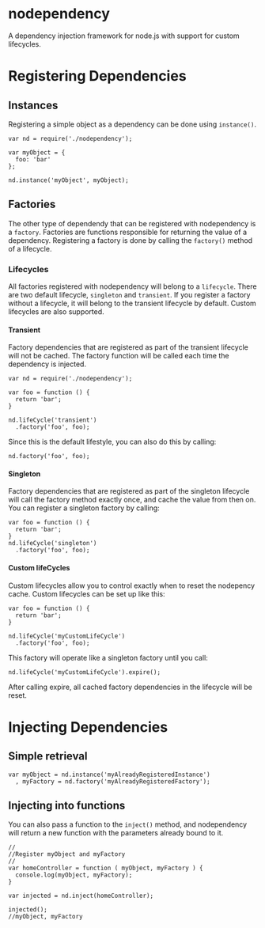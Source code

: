 nodependency
============

A dependency injection framework for node.js with support for custom lifecycles.

# Registering Dependencies
## Instances
Registering a simple object as a dependency can be done using `instance()`.

    var nd = require('./nodependency');

    var myObject = {
      foo: 'bar'
    };

    nd.instance('myObject', myObject);

## Factories
The other type of dependendy that can be registered with nodependency is a `factory`. Factories are functions responsible for returning the value of a dependency.
Registering a factory is done by calling the `factory()` method of a lifecycle.

### Lifecycles
All factories registered with nodependency will belong to a `lifecycle`.
There are two default lifecycle, `singleton` and `transient`. If you register a factory without a lifecycle, it will belong to the transient lifecycle by default.
Custom lifecycles are also supported.

#### Transient
Factory dependencies that are registered as part of the transient lifecycle will not be cached. The factory function will be called each time the dependency is injected.

    var nd = require('./nodependency');

    var foo = function () {
      return 'bar';
    }

    nd.lifeCycle('transient')
      .factory('foo', foo);

Since this is the default lifestyle, you can also do this by calling:

    nd.factory('foo', foo);

#### Singleton
Factory dependencies that are registered as part of the singleton lifecycle will call the factory method exactly once, and cache the value from then on.
You can register a singleton factory by calling:

    var foo = function () {
      return 'bar';
    }
    nd.lifeCycle('singleton')
      .factory('foo', foo);

#### Custom lifeCycles
Custom lifecycles allow you to control exactly when to reset the nodepency cache. Custom lifecycles can be set up like this:

    var foo = function () {
      return 'bar';
    }

    nd.lifeCycle('myCustomLifeCycle')
      .factory('foo', foo);

This factory will operate like a singleton factory until you call:

    nd.lifeCycle('myCustomLifeCycle').expire();

After calling expire, all cached factory dependencies in the lifecycle will be reset.

# Injecting Dependencies

## Simple retrieval

    var myObject = nd.instance('myAlreadyRegisteredInstance')
      , myFactory = nd.factory('myAlreadyRegisteredFactory');

## Injecting into functions
You can also pass a function to the `inject()` method, and nodependency will return a new function with the parameters already bound to it.

    //
    //Register myObject and myFactory
    //
    var homeController = function ( myObject, myFactory ) {
      console.log(myObject, myFactory);
    }

    var injected = nd.inject(homeController);

    injected();
    //myObject, myFactory

